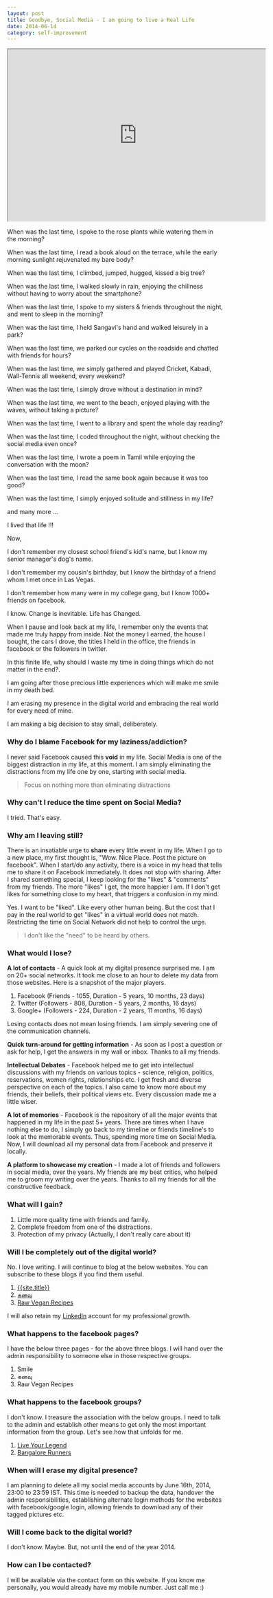 ```yaml
---
layout: post
title: Goodbye, Social Media - I am going to live a Real Life
date: 2014-06-14
category: self-improvement
---
```


<iframe width="600" height="400"
src="http://www.youtube.com/embed/Z7dLU6fk9QY?autoplay=0">
</iframe> 

When was the last time, I spoke to the rose plants while watering them in the morning?

When was the last time, I read a book aloud on the terrace, while the early morning sunlight rejuvenated my bare body?

When was the last time, I climbed, jumped, hugged, kissed a big tree?

When was the last time, I walked slowly in rain, enjoying the chillness without having to worry about the smartphone?

When was the last time, I spoke to my sisters & friends throughout the night, and went to sleep in the morning?

When was the last time, I held Sangavi's hand and walked leisurely in a park?

When was the last time, we parked our cycles on the roadside and chatted with friends for hours?

When was the last time, we simply gathered and played Cricket, Kabadi, Wall-Tennis all weekend, every weekend?

When was the last time, I simply drove without a destination in mind?

When was the last time, we went to the beach, enjoyed playing with the waves, without taking a picture?

When was the last time, I went to a library and spent the whole day reading?

When was the last time, I coded throughout the night, without checking the social media even once?

When was the last time, I wrote a poem in Tamil while enjoying the conversation with the moon?

When was the last time, I read the same book again because it was too good?

When was the last time, I simply enjoyed solitude and stillness in my life?

and many more ...

I lived that life !!!

Now, 

I don't remember my closest school friend's kid's name, but I know my senior manager's dog's name.

I don't remember my cousin's birthday, but I know the birthday of a friend whom I met once in Las Vegas. 

I don't remember how many were in my college gang, but I know 1000+ friends on facebook.

I know. Change is inevitable. Life has Changed.

When I pause and look back at my life, I remember only the events that made me truly happy from inside. Not the money I earned, the house I bought, the cars I drove, the titles I held in the office, the friends in facebook or the followers in twitter.

In this finite life, why should I waste my time in doing things which do not matter in the end?.

I am going after those precious little experiences which will make me smile in my death bed. 

I am erasing my presence in the digital world and embracing the real world for every need of mine. 

I am making a big decision to stay small, deliberately.

### Why do I blame Facebook for my laziness/addiction?

I never said Facebook caused this **void** in my life. Social Media is one of the biggest distraction in my life, at this moment. I am simply eliminating the distractions from my life one by one, starting with social media.

> Focus on nothing more than eliminating distractions

### Why can't I reduce the time spent on Social Media?

I tried. That's easy. 

### Why am I leaving still?

There is an insatiable urge to **share** every little event in my life. When I go to a new place, my first thought is, "Wow. Nice Place. Post the picture on facebook". When I start/do any activity, there is a voice in my head that tells me to share it on Facebook immediately. It does not stop with sharing. After I shared something special, I keep looking for the "likes" & "comments" from my friends. The more "likes" I get, the more happier I am. If I don't get likes for something close to my heart, that triggers a confusion in my mind.

Yes. I want to be "liked". Like every other human being. But the cost that I pay in the real world to get "likes" in a virtual world does not match. Restricting the time on Social Network did not help to control the urge.

> I don't like the "need" to be heard by others.

### What would I lose?

**A lot of contacts** - A quick look at my digital presence surprised me. I am on 20+ social networks. It took me close to an hour to delete my data from those websites. Here is a snapshot of the major players.

1. Facebook (Friends - 1055, Duration - 5 years, 10 months, 23 days)
2. Twitter (Followers - 808, Duration - 5 years, 2 months, 16 days)
3. Google+ (Followers - 224, Duration - 2 years, 11 months, 16 days)

Losing contacts does not mean losing friends. I am simply severing one of the communication channels.

**Quick turn-around for getting information** - As soon as I post a question or ask for help, I get the answers in my wall or inbox. Thanks to all my friends.

**Intellectual Debates** - Facebook helped me to get into intellectual discussions with my friends on various topics - science, religion, politics, reservations, women rights, relationships etc. I get fresh and diverse perspective on each of the topics. I also came to know more about my friends, their beliefs, their political views etc. Every discussion made me a little wiser.

**A lot of memories** - Facebook is the repository of all the major events that happened in my life in the past 5+ years. There are times when I have nothing else to do, I simply go back to my timeline or friends timeline's to look at the memorable events. Thus, spending more time on Social Media. Now, I will download all my personal data from Facebook and preserve it locally.

**A platform to showcase my creation** - I made a lot of friends and followers in social media, over the years. My friends are my best critics, who helped me to groom my writing over the years. Thanks to all my friends for all the constructive feedback.

### What will I gain?

1. Little more quality time with friends and family. 
2. Complete freedom from one of the distractions. 
3. Protection of my privacy (Actually, I don't really care about it)

### Will I be completely out of the digital world?

No. I love writing. I will continue to blog at the below websites. You can subscribe to these blogs if you find them useful.

1. [{{site.title}}]({{site.url}})
2. [&#2965;&#2985;&#2997;&#3009;](http://tamil.smileprem.com)
3. [Raw Vegan Recipes](http://raw-vegan-recipes.blogspot.com/)

I will also retain my [LinkedIn]({{site.social.links[0]}}) account for my professional growth.

### What happens to the facebook pages?

I have the below three pages - for the above three blogs. I will hand over the admin responsibility to someone else in those respective groups.

1. Smile
2. &#2965;&#2985;&#2997;&#3009;
3. Raw Vegan Recipes

### What happens to the facebook groups?

I don't know. I treasure the association with the below groups. I need to talk to the admin and establish other means to get only the most important information from the group. Let's see how that unfolds for me.

1. [Live Your Legend](https://www.facebook.com/groups/LYLcreatorsguild/)
2. [Bangalore Runners](https://www.facebook.com/groups/233302930081964/)

### When will I erase my digital presence?

I am planning to delete all my social media accounts by June 16th, 2014, 23:00 to 23:59 IST. This time is needed to backup the data, handover the admin responsibilities, establishing alternate login methods for the websites with facebook/google login, allowing friends to download any of their tagged pictures etc.

### Will I come back to the digital world?

I don't know. Maybe. But, not until the end of the year 2014.

### How can I be contacted?

I will be available via the contact form on this website. If you know me personally, you would already have my mobile number. Just call me :)

